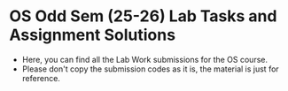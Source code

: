 # OS Odd Sem (25-26) Lab Tasks and Assignment Solutions
- Here, you can find all the Lab Work submissions for the OS course.
- Please don't copy the submission codes as it is, the material is just for reference.
